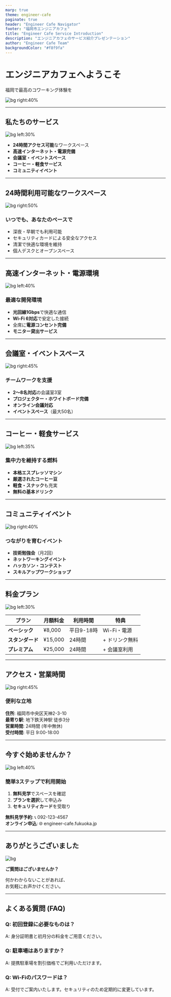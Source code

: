 ```yaml
---
marp: true
theme: engineer-cafe
paginate: true
header: "Engineer Cafe Navigator"
footer: "福岡市エンジニアカフェ"
title: "Engineer Cafe Service Introduction"
description: "エンジニアカフェのサービス紹介プレゼンテーション"
author: "Engineer Cafe Team"
backgroundColor: "#f8f9fa"
---
```


# エンジニアカフェへようこそ

<!-- _class: lead -->

福岡で最高のコワーキング体験を

![bg right:40%](./assets/images/cafe-hero.jpg)

<!--
スライド1のスピーカーノート：
エンジニアカフェの入り口でお客様をお迎えするための導入スライドです。
温かみのある雰囲気で、来訪者に安心感を与えることを目的としています。
-->

---

## 私たちのサービス

![bg left:30%](./assets/images/services-overview.jpg)

- **24時間アクセス可能**なワークスペース
- **高速インターネット・電源完備**
- **会議室・イベントスペース**
- **コーヒー・軽食サービス**
- **コミュニティイベント**

<!--
スライド2のスピーカーノート：
エンジニアカフェの主要なサービスを簡潔に紹介します。
各サービスの詳細については、後続のスライドで説明します。
-->

---

<!-- _class: service-detail -->

## 24時間利用可能なワークスペース

![bg right:50%](./assets/images/workspace-24h.jpg)

### いつでも、あなたのペースで

- 深夜・早朝でも利用可能
- セキュリティカードによる安全なアクセス
- 清潔で快適な環境を維持
- 個人デスクとオープンスペース

<!--
スライド3のスピーカーノート：
24時間利用可能という大きなメリットを強調します。
エンジニアの多様な働き方に対応していることをアピールします。
-->

---

## 高速インターネット・電源環境

![bg left:40%](./assets/images/internet-setup.jpg)

### 最適な開発環境

- **光回線1Gbps**で快適な通信
- **Wi-Fi 6対応**で安定した接続
- 全席に**電源コンセント完備**
- **モニター貸出サービス**

<!--
スライド4のスピーカーノート：
エンジニアにとって重要なインターネット環境について詳しく説明します。
技術的な仕様を具体的に示すことで信頼性をアピールします。
-->

---

<!-- _backgroundColor: #f0f8ff -->

## 会議室・イベントスペース

![bg right:45%](./assets/images/meeting-rooms.jpg)

### チームワークを支援

- **2〜8名対応**の会議室3室
- **プロジェクター・ホワイトボード完備**
- **オンライン会議対応**
- **イベントスペース**（最大50名）

<!--
スライド5のスピーカーノート：
チームでの作業や外部との打ち合わせにも対応していることを説明します。
具体的な設備と収容人数を示すことで利用イメージを明確にします。
-->

---

## コーヒー・軽食サービス

![bg left:35%](./assets/images/coffee-service.jpg)

### 集中力を維持する燃料

- **本格エスプレッソマシン**
- **厳選されたコーヒー豆**
- **軽食・スナック**も充実
- **無料の基本ドリンク**

<!--
スライド6のスピーカーノート：
作業の合間に必要な休憩とリフレッシュの機会を提供することを説明します。
コーヒーの品質にもこだわっていることをアピールします。
-->

---

<!-- _class: community -->

## コミュニティイベント

![bg right:40%](./assets/images/community-events.jpg)

### つながりを育むイベント

- **技術勉強会**（月2回）
- **ネットワーキングイベント**
- **ハッカソン・コンテスト**
- **スキルアップワークショップ**

<!--
スライド7のスピーカーノート：
単なる作業場所としてではなく、エンジニア同士の交流の場としての価値を説明します。
継続的な学習とネットワーキングの機会を提供していることを強調します。
-->

---

## 料金プラン

<!-- _class: pricing -->

![bg left:30%](./assets/images/pricing-plans.jpg)

| プラン | 月額料金 | 利用時間 | 特典 |
|--------|----------|----------|------|
| **ベーシック** | ¥8,000 | 平日9-18時 | Wi-Fi・電源 |
| **スタンダード** | ¥15,000 | 24時間 | + ドリンク無料 |
| **プレミアム** | ¥25,000 | 24時間 | + 会議室利用 |

<!--
スライド8のスピーカーノート：
明確な料金体系を示すことで、利用者が自分に適したプランを選択できるようにします。
各プランの違いを分かりやすく説明します。
-->

---

<!-- _backgroundColor: #fff5ee -->

## アクセス・営業時間

![bg right:45%](./assets/images/access-map.jpg)

### 便利な立地

**住所**: 福岡市中央区天神2-3-10  
**最寄り駅**: 地下鉄天神駅 徒歩3分  
**営業時間**: 24時間 (年中無休)  
**受付時間**: 平日 9:00-18:00

<!--
スライド9のスピーカーノート：
アクセスの良さと利便性を強調します。
24時間利用可能でも受付時間があることを明確にします。
-->

---

<!-- _class: cta -->

## 今すぐ始めませんか？

![bg left:40%](./assets/images/getting-started.jpg)

### 簡単3ステップで利用開始

1. **無料見学**でスペースを確認
2. **プランを選択**して申込み
3. **セキュリティカード**を受取り

**無料見学予約**: 📞 092-123-4567  
**オンライン申込**: 🌐 engineer-cafe.fukuoka.jp

<!--
スライド10のスピーカーノート：
具体的なアクションを促すためのクロージングスライドです。
無料見学の機会を提供することで、利用へのハードルを下げます。
-->

---

<!-- _class: ending -->

## ありがとうございました

![bg](./assets/images/thank-you-bg.jpg)

**ご質問はございませんか？**

何かわからないことがあれば、  
お気軽にお声かけください。

---

<!-- _class: appendix -->

## よくある質問 (FAQ)

### Q: 初回登録に必要なものは？
A: 身分証明書と初月分の料金をご用意ください。

### Q: 駐車場はありますか？
A: 提携駐車場を割引価格でご利用いただけます。

### Q: Wi-Fiのパスワードは？
A: 受付でご案内いたします。セキュリティのため定期的に変更しています。

<!--
スライド12のスピーカーノート：
よくある質問をまとめたページです。
プレゼンテーション後の質疑応答でも参考になります。
-->